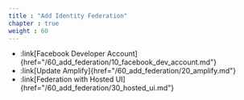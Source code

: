 ```yaml
---
title : "Add Identity Federation"
chapter : true
weight : 60
---
```


* :link[Facebook Developer Account]{href="/60_add_federation/10_facebook_dev_account.md"}
* :link[Update Amplify]{href="/60_add_federation/20_amplify.md"}
* :link[Federation with Hosted UI]{href="/60_add_federation/30_hosted_ui.md"}